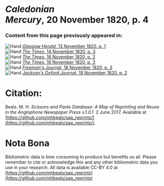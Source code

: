 # *Caledonian Mercury*, 20 November 1820, p. 4  
  
### Content from this page previously appeared in:  
![Hand](http://scissorsandpaste.net/wp-content/uploads/2017/06/smallhandpointer.png) [*Glasgow Herald*, 13 November 1820, p. 1](https://mhbeals.github.io/sap_html/Glasgow-Herald/Glasgow-Herald-13-November-1820-p-1)  
![Hand](http://scissorsandpaste.net/wp-content/uploads/2017/06/smallhandpointer.png) [*The Times*, 14 November 1820, p. 3](https://mhbeals.github.io/sap_html/The-Times/The-Times-14-November-1820-p-3)  
![Hand](http://scissorsandpaste.net/wp-content/uploads/2017/06/smallhandpointer.png) [*The Times*, 16 November 1820, p. 2](https://mhbeals.github.io/sap_html/The-Times/The-Times-16-November-1820-p-2)  
![Hand](http://scissorsandpaste.net/wp-content/uploads/2017/06/smallhandpointer.png) [*The Times*, 16 November 1820, p. 3](https://mhbeals.github.io/sap_html/The-Times/The-Times-16-November-1820-p-3)  
![Hand](http://scissorsandpaste.net/wp-content/uploads/2017/06/smallhandpointer.png) [*Freeman's Journal*, 18 November 1820, p. 3](https://mhbeals.github.io/sap_html/Freeman's-Journal/Freeman's-Journal-18-November-1820-p-3)  
![Hand](http://scissorsandpaste.net/wp-content/uploads/2017/06/smallhandpointer.png) [*Jackson's Oxford Journal*, 18 November 1820, p. 2](https://mhbeals.github.io/sap_html/Jackson's-Oxford-Journal/Jackson's-Oxford-Journal-18-November-1820-p-2)  


# Citation: 

Beals. M. H. *Scissors and Paste Database: A Map of Reprinting and Reuse in the Anglophone Newspaper Press v.1.0.1.* 2 June 2017. Available at [https://github.com/mhbeals/sap_reprints/](https://github.com/mhbeals/sap_reprints/). 

# Nota Bona

Bibliometric data is time consuming to produce but benefits us all. Please remember to cite or acknowledge this and any other bibliometric data you use in your research. All data is available CC-BY 4.0 at [https://github.com/mhbeals/sap_reprints](https://github.com/mhbeals/sap_reprints)